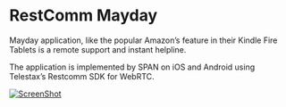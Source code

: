 # RestComm Mayday

Mayday application, like the popular Amazon’s feature in their Kindle Fire Tablets is a remote support and instant helpline.

The application is implemented by SPAN on iOS and Android using Telestax’s Restcomm SDK for WebRTC. 

[![ScreenShot](https://i.ytimg.com/vi/sbm0awXblaU/2.jpg?time=1458030379439)](https://www.youtube.com/watch?v=sbm0awXblaU)

